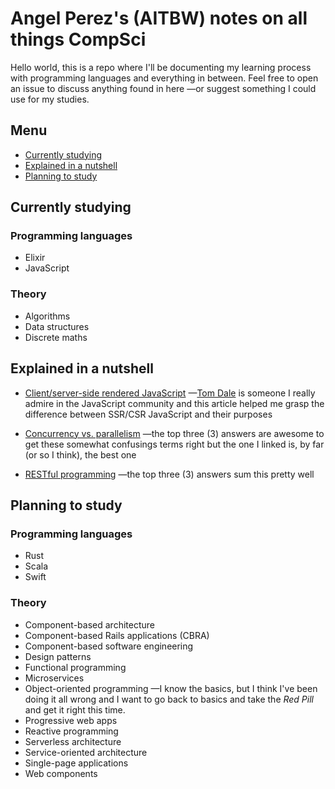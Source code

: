 # Angel Perez's (AITBW) notes on all things CompSci

Hello world, this is a repo where I'll be documenting
my learning process with programming languages and everything in between. Feel free to open an issue to discuss anything found in here —or suggest something I could use for my studies.

## Menu

* [Currently studying](#currently-studying)
* [Explained in a nutshell](#explained-in-a-nutshell)
* [Planning to study](#planning-to-study)

## Currently studying

### Programming languages

* Elixir
* JavaScript

### Theory

* Algorithms
* Data structures
* Discrete maths

## Explained in a nutshell

* [Client/server-side rendered JavaScript](https://tomdale.net/2015/02/youre-missing-the-point-of-server-side-rendered-javascript-apps/) —[Tom Dale](https://github.com/tomdale) is someone I really admire in the JavaScript community and this article helped me grasp the difference between SSR/CSR JavaScript and their purposes

* [Concurrency vs. parallelism](https://stackoverflow.com/a/24684037/4844313) —the top three (3) answers are awesome to get these somewhat confusings terms right but the one I linked is, by far (or so I think), the best one

* [RESTful programming](https://stackoverflow.com/questions/671118/what-exactly-is-restful-programming) —the top three (3) answers sum this pretty well

## Planning to study

### Programming languages

* Rust
* Scala
* Swift

### Theory

* Component-based architecture
* Component-based Rails applications (CBRA)
* Component-based software engineering
* Design patterns
* Functional programming
* Microservices
* Object-oriented programming —I know the basics, but I think I've been doing it all wrong and I want to go back to basics and take the _Red Pill_ and get it right this time.
* Progressive web apps
* Reactive programming
* Serverless architecture
* Service-oriented architecture
* Single-page applications
* Web components
